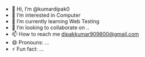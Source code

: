 - 👋 Hi, I’m @kumardipak0
- 👀 I’m interested in Computer
- 🌱 I’m currently learning Web Testing
- 💞️ I’m looking to collaborate on ..
- 📫 How to reach me dipakkumar909800@gmail.com
- 😄 Pronouns: ...
- ⚡ Fun fact: ...

<!---
kumardipak0/kumardipak0 is a ✨ special ✨ repository because its `README.md` (this file) appears on your GitHub profile.
You can click the Preview link to take a look at your changes.
--->

